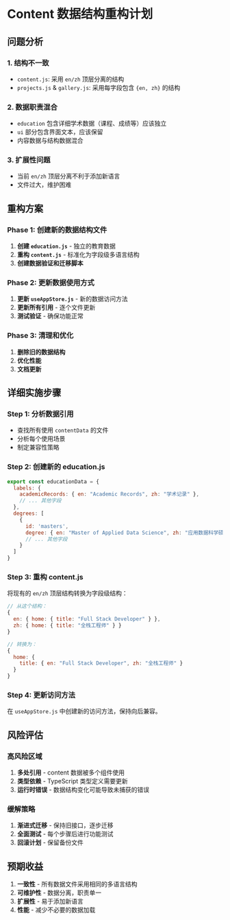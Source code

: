 # Content 数据结构重构计划

## 问题分析

### 1. 结构不一致
- `content.js`: 采用 `en/zh` 顶层分离的结构
- `projects.js` & `gallery.js`: 采用每字段包含 `{en, zh}` 的结构

### 2. 数据职责混合
- `education` 包含详细学术数据（课程、成绩等）应该独立
- `ui` 部分包含界面文本，应该保留
- 内容数据与结构数据混合

### 3. 扩展性问题
- 当前 `en/zh` 顶层分离不利于添加新语言
- 文件过大，维护困难

## 重构方案

### Phase 1: 创建新的数据结构文件

1. **创建 `education.js`** - 独立的教育数据
2. **重构 `content.js`** - 标准化为字段级多语言结构
3. **创建数据验证和迁移脚本**

### Phase 2: 更新数据使用方式

1. **更新 `useAppStore.js`** - 新的数据访问方法
2. **更新所有引用** - 逐个文件更新
3. **测试验证** - 确保功能正常

### Phase 3: 清理和优化

1. **删除旧的数据结构**
2. **优化性能**
3. **文档更新**

## 详细实施步骤

### Step 1: 分析数据引用
- 查找所有使用 `contentData` 的文件
- 分析每个使用场景
- 制定兼容性策略

### Step 2: 创建新的 education.js
```javascript
export const educationData = {
  labels: {
    academicRecords: { en: "Academic Records", zh: "学术记录" },
    // ... 其他字段
  },
  degrees: [
    {
      id: 'masters',
      degree: { en: "Master of Applied Data Science", zh: "应用数据科学硕士" },
      // ... 其他字段
    }
  ]
}
```

### Step 3: 重构 content.js
将现有的 `en/zh` 顶层结构转换为字段级结构：

```javascript
// 从这个结构：
{
  en: { home: { title: "Full Stack Developer" } },
  zh: { home: { title: "全栈工程师" } }
}

// 转换为：
{
  home: { 
    title: { en: "Full Stack Developer", zh: "全栈工程师" } 
  }
}
```

### Step 4: 更新访问方法
在 `useAppStore.js` 中创建新的访问方法，保持向后兼容。

## 风险评估

### 高风险区域
1. **多处引用** - content 数据被多个组件使用
2. **类型依赖** - TypeScript 类型定义需要更新
3. **运行时错误** - 数据结构变化可能导致未捕获的错误

### 缓解策略
1. **渐进式迁移** - 保持旧接口，逐步迁移
2. **全面测试** - 每个步骤后进行功能测试
3. **回滚计划** - 保留备份文件

## 预期收益

1. **一致性** - 所有数据文件采用相同的多语言结构
2. **可维护性** - 数据分离，职责单一
3. **扩展性** - 易于添加新语言
4. **性能** - 减少不必要的数据加载
